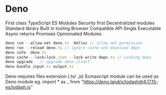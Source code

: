 # Deno
First class TypeScript
ES Modules
Security first
Decentralized modules
Standard library
Built in tooling
Browser Compatible API
Single Executable
Async returns Promises
Opinionated Modules
 ``` javascript
deno run --allow-net deno.ts  Helloc // allow net permission
deno run --reload deno.ts // ignore cache and download deps
deno info  deno.ts     
deno cache --lock=lock.json --lock-write deps.ts // Locking deps
deno upgrade   // upgrade deno itself
deno bundle input.ts output.ts
``````

Deno requires files extension (.ts/ .js)
Ecmascript module can be used as Deno module eg. import * as _ from "https://deno.land/x/lodash@4.17.15-es/lodash.js"